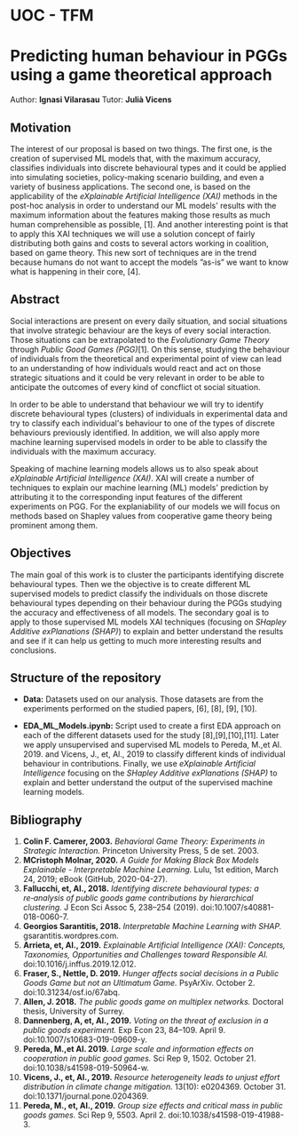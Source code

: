 # UOC - TFM 
# Predicting human behaviour in PGGs using a game theoretical approach

Author: **Ignasi Vilarasau**
Tutor: **Julià Vicens**

## Motivation

The interest of our proposal is based on two things. The first one, is the creation of supervised ML models that, with the maximum accuracy, classifies individuals into discrete behavioural types and it could be applied into simulating societies, policy-making scenario building, and even a variety of business applications. The second one, is based on the applicability of the *eXplainable Artificial Intelligence (XAI)* methods in the post-hoc analysis in order to understand our ML models' results with the maximum information about the features making those results as much human comprehensible as possible, [1]. And another interesting point is that to apply this XAI techniques we will use a solution concept of fairly distributing both gains and costs to several actors working in coalition, based on game theory.
This new sort of techniques are in the trend because humans do not want to accept the models ”as-is” we want to know what is happening in their core, [4].

## Abstract
Social interactions are present on every daily situation, and social situations that involve strategic behaviour are the keys of every social interaction. Those situations can be extrapolated to the *Evolutionary Game Theory* through *Public Good Games (PGG)*[1]. On this sense, studying the behaviour of individuals from the theoretical and experimental point of view can lead to an understanding of how individuals would react and act on those strategic situations and it could be very relevant in order to be able to anticipate the outcomes of every kind of concflict ot social situation.

In order to be able to understand that behaviour we will try to identify discrete behavioural types (clusters) of individuals in experimental data and try to classify each individual's behaviour to one of the types of discrete behaviours previously identified. In addition, we will also apply more machine learning supervised models in order to be able to classify the individuals with the maximum accuracy.

Speaking of machine learning models allows us to also speak about *eXplainable Artificial Intelligence (XAI)*. XAI will create a number of techniques to explain our machine learning (ML) models' prediction by attributing it to the corresponding input features of the different experiments on PGG. For the explaniability of our models we will focus on methods based on Shapley
values from cooperative game theory being prominent among them.

## Objectives

The main goal of this work is to cluster the participants identifying discrete behavioural types. Then we the objective is to create different ML supervised models to predict classify the individuals on those discrete behavioural types depending on their behaviour during the PGGs studying the accuracy and effectiveness of all models. 
The secondary goal is to apply to those supervised ML models XAI techniques (focusing on *SHapley Additive exPlanations (SHAP)*) to explain and better understand the results and see if it can help us getting to much more interesting results and conclusions.

## Structure of the repository

* **Data:** Datasets used on our analysis. Those datasets are from the experiments performed on the studied papers, [6], [8], [9], [10].

* **EDA_ML_Models.ipynb:** Script used to create a first EDA approach on each of the different datasets used for the study [8],[9],[10],[11]. Later we apply unsupervised and supervised ML models to Pereda, M.,et Al. 2019. and Vicens, J., et, Al., 2019 to classify different kinds of individual behaviour in contributions. Finally, we use *eXplainable Artificial Intelligence* focusing on the *SHapley Additive exPlanations (SHAP)* to explain and better understand the output of the supervised machine learning models.

## Bibliography

1. **Colin F. Camerer, 2003.** *Behavioral Game Theory: Experiments in Strategic Interaction.* Princeton University Press, 5 de set. 2003.
2. **MCristoph Molnar, 2020.** *A Guide for Making Black Box Models Explainable - Interpretable Machine Learning.* Lulu, 1st edition, March 24, 2019; eBook (GitHub, 2020-04-27).
3. **Fallucchi, et, Al., 2018.** *Identifying discrete behavioural types: a re‑analysis of public goods game contributions by hierarchical clustering.* J Econ Sci Assoc 5, 238–254 (2019). doi:10.1007/s40881-018-0060-7.
4. **Georgios Sarantitis, 2018.** *Interpretable Machine Learning with SHAP.* gsarantitis.wordpres.com.
5. **Arrieta, et, Al., 2019.** *Explainable Artificial Intelligence (XAI): Concepts, Taxonomies, Opportunities and Challenges toward Responsible AI.* doi:10.1016/j.inffus.2019.12.012.
6. **Fraser, S., Nettle, D. 2019.** *Hunger affects social decisions in a Public Goods Game but not an Ultimatum Game.* PsyArXiv. October 2. doi:10.31234/osf.io/67abq.
7. **Allen, J. 2018.** *The public goods game on multiplex networks.* Doctoral thesis, University of Surrey.
8. **Dannenberg, A, et, Al., 2019.** *Voting on the threat of exclusion in a public goods experiment.* Exp Econ 23, 84–109. April 9. doi:10.1007/s10683-019-09609-y.
9. **Pereda, M.,et Al. 2019.** *Large scale and information effects on cooperation in public good games.* Sci Rep 9, 1502. October 21. doi:10.1038/s41598-019-50964-w.
10. **Vicens, J., et, Al., 2019.** *Resource heterogeneity leads to unjust effort distribution in climate change mitigation.* 13(10): e0204369. October 31. doi:10.1371/journal.pone.0204369.
11. **Pereda, M., et, Al., 2019.** *Group size effects and critical mass in public goods games.* Sci Rep 9, 5503. April 2. doi:10.1038/s41598-019-41988-3.
